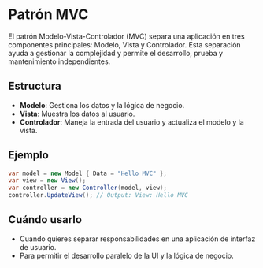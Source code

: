 # Patrón MVC

El patrón Modelo-Vista-Controlador (MVC) separa una aplicación en tres componentes principales: Modelo, Vista y Controlador. Esta separación ayuda a gestionar la complejidad y permite el desarrollo, prueba y mantenimiento independientes.

## Estructura

- **Modelo**: Gestiona los datos y la lógica de negocio.
- **Vista**: Muestra los datos al usuario.
- **Controlador**: Maneja la entrada del usuario y actualiza el modelo y la vista.

## Ejemplo

```csharp
var model = new Model { Data = "Hello MVC" };
var view = new View();
var controller = new Controller(model, view);
controller.UpdateView(); // Output: View: Hello MVC
```

## Cuándo usarlo

- Cuando quieres separar responsabilidades en una aplicación de interfaz de usuario.
- Para permitir el desarrollo paralelo de la UI y la lógica de negocio.
